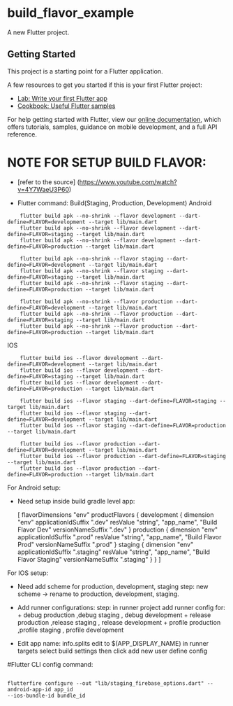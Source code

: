 # build_flavor_example

A new Flutter project.

## Getting Started

This project is a starting point for a Flutter application.

A few resources to get you started if this is your first Flutter project:

- [Lab: Write your first Flutter app](https://flutter.dev/docs/get-started/codelab)
- [Cookbook: Useful Flutter samples](https://flutter.dev/docs/cookbook)

For help getting started with Flutter, view our
[online documentation](https://flutter.dev/docs), which offers tutorials, samples, guidance on
mobile development, and a full API reference.

# NOTE FOR SETUP BUILD FLAVOR:

- [refer to the source] (https://www.youtube.com/watch?v=4Y7WaeU3P60)

- Flutter command:
  Build(Staging, Production, Development)
Android
```
    flutter build apk --no-shrink --flavor development --dart-define=FLAVOR=development --target lib/main.dart
    flutter build apk --no-shrink --flavor development --dart-define=FLAVOR=staging --target lib/main.dart
    flutter build apk --no-shrink --flavor development --dart-define=FLAVOR=production --target lib/main.dart
    
    flutter build apk --no-shrink --flavor staging --dart-define=FLAVOR=development --target lib/main.dart
    flutter build apk --no-shrink --flavor staging --dart-define=FLAVOR=staging --target lib/main.dart
    flutter build apk --no-shrink --flavor staging --dart-define=FLAVOR=production --target lib/main.dart
    
    flutter build apk --no-shrink --flavor production --dart-define=FLAVOR=development --target lib/main.dart
    flutter build apk --no-shrink --flavor production --dart-define=FLAVOR=staging --target lib/main.dart
    flutter build apk --no-shrink --flavor production --dart-define=FLAVOR=production --target lib/main.dart

```

IOS
    
```
    flutter build ios --flavor development --dart-define=FLAVOR=development --target lib/main.dart
    flutter build ios --flavor development --dart-define=FLAVOR=staging --target lib/main.dart
    flutter build ios --flavor development --dart-define=FLAVOR=production --target lib/main.dart
    
    flutter build ios --flavor staging --dart-define=FLAVOR=staging --target lib/main.dart
    flutter build ios --flavor staging --dart-define=FLAVOR=development --target lib/main.dart
    flutter build ios --flavor staging --dart-define=FLAVOR=production --target lib/main.dart
    
    flutter build ios --flavor production --dart-define=FLAVOR=development --target lib/main.dart
    flutter build ios --flavor production --dart-define=FLAVOR=staging --target lib/main.dart
    flutter build ios --flavor production --dart-define=FLAVOR=production --target lib/main.dart
```


For Android setup:
- Need setup inside build gradle level app:
  
  [
      flavorDimensions "env"
      productFlavors {
          development {
              dimension "env"
              applicationIdSuffix ".dev"
              resValue "string", "app_name", "Build Flavor Dev"
              versionNameSuffix ".dev"
          }
          production {
              dimension "env"
              applicationIdSuffix ".prod"
              resValue "string", "app_name", "Build Flavor Prod"
              versionNameSuffix ".prod"
          }
          staging {
              dimension "env"
              applicationIdSuffix ".staging"
              resValue "string", "app_name", "Build Flavor Staging"
              versionNameSuffix ".staging"
          }
      }
  ]

For IOS setup:
- Need add scheme for production, development, staging
    step: new scheme -> rename to production, development, staging.
- Add runner configurations:
    step: in runner project add runner config for:
        + debug production ,debug staging , debug development 
        + release production ,release staging , release development 
        + profile production ,profile staging , profile development
  
- Edit app name: 
    info.splits edit  to $(APP_DISPLAY_NAME)
    in runner targets select build settings then click add new user define config
  

#Flutter CLI config command:
```

flutterfire configure --out "lib/staging_firebase_options.dart" --android-app-id app_id
--ios-bundle-id bundle_id

```

